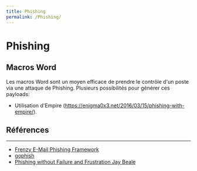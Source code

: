 ```yaml
---
title: Phishing
permalink: /Phishing/
---
```


# Phishing
## Macros Word
Les macros Word sont un moyen efficace de prendre le contrôle d'un poste via une attaque de Phishing. Plusieurs possibilités pour générer ces payloads:
- Utilisation d'Empire (https://enigma0x3.net/2016/03/15/phishing-with-empire/).


## Références
------
-   [Frenzy E-Mail Phishing Framework](http://www.darknet.org.uk/2016/04/phishing-frenzy-e-mail-phishing-framework/)
-   [gophish](https://getgophish.com/)
-   [Phishing without Failure and Frustration Jay Beale](https://www.youtube.com/watch?v=xSyppB_hcGg&list=PLNhlcxQZJSm9T78xh_QYYiqkTjIt4jYgm&index=51)


